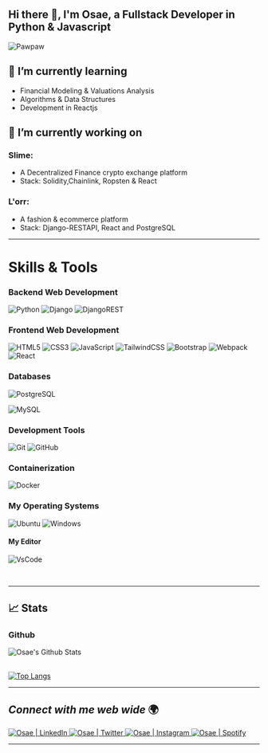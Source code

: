 ## Hi there 👋, I'm Osae, a Fullstack Developer in Python & Javascript

<div align="start">

![Pawpaw](https://media.giphy.com/media/2JeQO72XbrQk4wNdbp/giphy-downsized.gif)

## 🌱 I’m currently learning
<ul>
  <li>Financial Modeling & Valuations Analysis</li>
  <li>Algorithms & Data Structures</li>
  <li>Development in Reactjs</li>
</ul>

## 🔭 I’m currently working on
<h3>Slime:</h3>
<ul>
  <li>A Decentralized Finance crypto exchange platform</li>
  <li>Stack: Solidity,Chainlink, Ropsten & React </li>
</ul>

<h3>L'orr:</h3>
<ul>
  <li>A fashion & ecommerce platform</li>
  <li>Stack: Django-RESTAPI, React and PostgreSQL</li>
</ul>

---
# Skills & Tools
### Backend Web Development
![Python](https://img.shields.io/badge/python-3670A0?style=for-the-badge&logo=python&logoColor=ffdd54)
![Django](https://img.shields.io/badge/django-%23092E20.svg?style=for-the-badge&logo=django&logoColor=white)
![DjangoREST](https://img.shields.io/badge/DJANGO-REST-ff1709?style=for-the-badge&logo=django&logoColor=white&color=ff1709&labelColor=gray)


### Frontend Web Development
![HTML5](https://img.shields.io/badge/html5-%23E34F26.svg?style=for-the-badge&logo=html5&logoColor=white)
![CSS3](https://img.shields.io/badge/css3-%231572B6.svg?style=for-the-badge&logo=css3&logoColor=white)
![JavaScript](https://img.shields.io/badge/javascript-%23323330.svg?style=for-the-badge&logo=javascript&logoColor=%23F7DF1E)
![TailwindCSS](https://img.shields.io/badge/tailwindcss-%2338B2AC.svg?style=for-the-badge&logo=tailwind-css&logoColor=white)
![Bootstrap](https://img.shields.io/badge/bootstrap-%23563D7C.svg?style=for-the-badge&logo=bootstrap&logoColor=white)
![Webpack](https://img.shields.io/badge/webpack-%238DD6F9.svg?style=for-the-badge&logo=webpack&logoColor=black)
![React](https://img.shields.io/badge/react-%2320232a.svg?style=for-the-badge&logo=react&logoColor=%2361DAFB)


### Databases
![PostgreSQL](https://img.shields.io/badge/PostgreSQL-informational?style=for-the-badge&logo=PostgreSQL&logoColor=white)

![MySQL](https://img.shields.io/badge/MySQL-informational?style=for-the-badge&logo=MySQL&logoColor=white)

### Development Tools 
![Git](https://img.shields.io/badge/git-%23F05033.svg?style=for-the-badge&logo=git&logoColor=white)
![GitHub](https://img.shields.io/badge/github-%23121011.svg?style=for-the-badge&logo=github&logoColor=white)

### Containerization
![Docker](https://img.shields.io/badge/docker-%230db7ed.svg?style=for-the-badge&logo=docker&logoColor=white)


### My Operating Systems
![Ubuntu](https://img.shields.io/badge/Ubuntu-E95420?style=for-the-badge&logo=ubuntu&logoColor=white)
![Windows](https://img.shields.io/badge/Windows-blue?style=for-the-badge&logo=windows&logoColor=white)

#### My Editor
![VsCode](https://img.shields.io/badge/VSCODE-blue.svg?&style=for-the-badge&logo=visualstudiocode&logoColor=white)

<br>

***
## 📈 Stats 
### Github
<img align="start" src="https://github-readme-stats.vercel.app/api?username=OsaeAddo&include_all_commits=true&count_private=true&show_icons=true&line_height=20&title_color=7A7ADB&icon_color=2234AE&text_color=D3D3D3&bg_color=0,000000,130F40" alt="Osae's Github Stats">
<br>
<br>

[![Top Langs](https://github-readme-stats.vercel.app/api/top-langs/?username=OsaeAddo&hide=css&show_icons=true&theme=radical)](https://github.com/OsaeAddo)


<!-- ### Wakatime -->
<!--START_SECTION:waka-->
<!--END_SECTION:waka-->
 
***

## <i>Connect with me web wide </i>🌍 <br>

<a href="https://www.linkedin.com/in/emmanuel-osae-addo" target="_blank">
 <img src="https://img.shields.io/badge/LinkedIn-%230077B5.svg?&style=flat-square&logo=linkedin&logoColor=white" alt="Osae | LinkedIn">
</a>

<a href="https://twitter.com/Osae__" target="_blank">
 <img src="https://img.shields.io/badge/Twitter-%231DA1F2.svg?&style=flat-square&logo=twitter&logoColor=white" alt="Osae | Twitter">
</a>

<a href="https://www.instagram.com/Osaeaddo_" target="_blank">
 <img src="https://img.shields.io/badge/Instagram-%23E4405F.svg?&style=flat-square&logo=instagram&logoColor=white" alt="Osae | Instagram">
</a>


<a href="https://open.spotify.com/user/313zvouzyyejcwxcvy74niiuuzka?si=8a2597a506af407e" target="_blank">
 <img src="https://img.shields.io/badge/Spotify-%231ED760.svg?&style=flat-square&logo=spotify&logoColor=white" alt="Osae | Spotify">
</a>

<br />

***
 
<!--  ![ReadMe Card](https://github-readme-stats.vercel.app/api/pin/?username=OsaeAddo&repo=Url-shortening-api) -->
</div>





<!--
**OsaeAddo/OsaeAddo** is a ✨ _special_ ✨ repository because its `README.md` (this file) appears on your GitHub profile.

Here are some ideas to get you started:

- 🔭 I’m currently working on ...
- 🌱 I’m currently learning ...
- 👯 I’m looking to collaborate on ...
- 🤔 I’m looking for help with ...
- 💬 Ask me about ...
- 📫 How to reach me: ...
- 😄 Pronouns: ...
- ⚡ Fun fact: ...
-->
